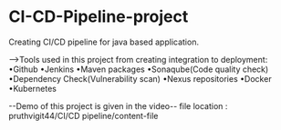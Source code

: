 # CI-CD-Pipeline-project
Creating CI/CD pipeline for java based application.

-->Tools used in this project from creating integration to deployment:
•Github
•Jenkins
•Maven packages
•Sonaqube(Code quality check)
•Dependency Check(Vulnerability scan)
•Nexus repositories
•Docker
•Kubernetes

--Demo of this project is given in the video--
file location : pruthvigit44/CI/CD pipeline/content-file
